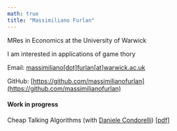```yaml
---
math: true
title: "Massimiliano Furlan"
---
```


MRes in Economics at the University of Warwick

I am interested in applications of game thory

Email: [massimiliano[dot]furlan[at]warwick.ac.uk](mailto:massimiliano[dot]furlan[at]warwick.ac.uk)

GitHub: [https://github.com/massimilianofurlan](https://github.com/massimilianofurlan)

#### Work in progress

Cheap Talking Algorithms (with [Daniele Condorelli](https://www.condorelli.science)) [[pdf]](/rl_cheap_talk.pdf) 